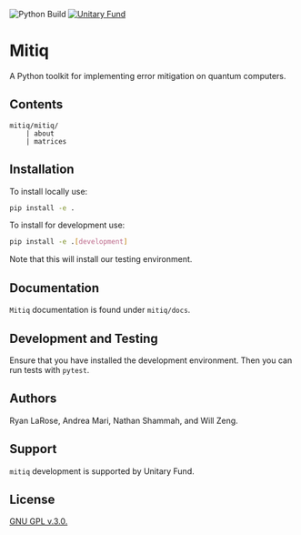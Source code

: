 ![Python Build](https://github.com/unitaryfund/mitiq/workflows/Python%20Build/badge.svg?branch=master)
[![Unitary Fund](https://img.shields.io/badge/Supported%20By-UNITARY%20FUND-brightgreen.svg?style=for-the-badge)](http://unitary.fund)

# Mitiq
A Python toolkit for implementing error mitigation on quantum computers.

## Contents
```
mitiq/mitiq/
    | about
    | matrices
```
## Installation
To install locally use:
```bash
pip install -e .
```

To install for development use:
```bash
pip install -e .[development]
```
Note that this will install our testing environment.


## Documentation
`Mitiq` documentation is found under `mitiq/docs`.

## Development and Testing
Ensure that you have installed the development environment.
Then you can run tests with `pytest`.

## Authors
Ryan LaRose, Andrea Mari, Nathan Shammah, and Will Zeng.

## Support
`mitiq` development is supported by Unitary Fund.


## License
[GNU GPL v.3.0.](LICENSE)
